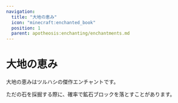 ```yaml
---
navigation:
  title: "大地の恵み"
  icon: "minecraft:enchanted_book"
  position: 1
  parent: apotheosis:enchanting/enchantments.md
---
```


# 大地の恵み

<Color id="dark_green">大地の恵み</Color>はツルハシの傑作エンチャントです。

ただの石を採掘する際に、確率で鉱石ブロックを落とすことがあります。

